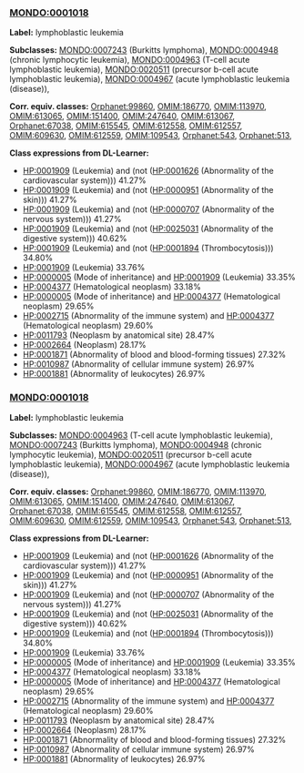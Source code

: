 
### [MONDO:0001018](http://purl.obolibrary.org/obo/MONDO_0001018)
**Label:** lymphoblastic leukemia

**Subclasses:** [MONDO:0007243](http://purl.obolibrary.org/obo/MONDO_0007243) (Burkitts lymphoma), [MONDO:0004948](http://purl.obolibrary.org/obo/MONDO_0004948) (chronic lymphocytic leukemia), [MONDO:0004963](http://purl.obolibrary.org/obo/MONDO_0004963) (T-cell acute lymphoblastic leukemia), [MONDO:0020511](http://purl.obolibrary.org/obo/MONDO_0020511) (precursor b-cell acute lymphoblastic leukemia), [MONDO:0004967](http://purl.obolibrary.org/obo/MONDO_0004967) (acute lymphoblastic leukemia (disease)), 

**Corr. equiv. classes:** [Orphanet:99860](http://www.orpha.net/ORDO/Orphanet_99860), [OMIM:186770](http://purl.obolibrary.org/obo/OMIM_186770), [OMIM:113970](http://purl.obolibrary.org/obo/OMIM_113970), [OMIM:613065](http://purl.obolibrary.org/obo/OMIM_613065), [OMIM:151400](http://purl.obolibrary.org/obo/OMIM_151400), [OMIM:247640](http://purl.obolibrary.org/obo/OMIM_247640), [OMIM:613067](http://purl.obolibrary.org/obo/OMIM_613067), [Orphanet:67038](http://www.orpha.net/ORDO/Orphanet_67038), [OMIM:615545](http://purl.obolibrary.org/obo/OMIM_615545), [OMIM:612558](http://purl.obolibrary.org/obo/OMIM_612558), [OMIM:612557](http://purl.obolibrary.org/obo/OMIM_612557), [OMIM:609630](http://purl.obolibrary.org/obo/OMIM_609630), [OMIM:612559](http://purl.obolibrary.org/obo/OMIM_612559), [OMIM:109543](http://purl.obolibrary.org/obo/OMIM_109543), [Orphanet:543](http://www.orpha.net/ORDO/Orphanet_543), [Orphanet:513](http://www.orpha.net/ORDO/Orphanet_513), 

**Class expressions from DL-Learner:**

- [HP:0001909](http://purl.obolibrary.org/obo/HP_0001909) (Leukemia) and (not ([HP:0001626](http://purl.obolibrary.org/obo/HP_0001626) (Abnormality of the cardiovascular system))) 41.27%
- [HP:0001909](http://purl.obolibrary.org/obo/HP_0001909) (Leukemia) and (not ([HP:0000951](http://purl.obolibrary.org/obo/HP_0000951) (Abnormality of the skin))) 41.27%
- [HP:0001909](http://purl.obolibrary.org/obo/HP_0001909) (Leukemia) and (not ([HP:0000707](http://purl.obolibrary.org/obo/HP_0000707) (Abnormality of the nervous system))) 41.27%
- [HP:0001909](http://purl.obolibrary.org/obo/HP_0001909) (Leukemia) and (not ([HP:0025031](http://purl.obolibrary.org/obo/HP_0025031) (Abnormality of the digestive system))) 40.62%
- [HP:0001909](http://purl.obolibrary.org/obo/HP_0001909) (Leukemia) and (not ([HP:0001894](http://purl.obolibrary.org/obo/HP_0001894) (Thrombocytosis))) 34.80%
- [HP:0001909](http://purl.obolibrary.org/obo/HP_0001909) (Leukemia) 33.76%
- [HP:0000005](http://purl.obolibrary.org/obo/HP_0000005) (Mode of inheritance) and [HP:0001909](http://purl.obolibrary.org/obo/HP_0001909) (Leukemia) 33.35%
- [HP:0004377](http://purl.obolibrary.org/obo/HP_0004377) (Hematological neoplasm) 33.18%
- [HP:0000005](http://purl.obolibrary.org/obo/HP_0000005) (Mode of inheritance) and [HP:0004377](http://purl.obolibrary.org/obo/HP_0004377) (Hematological neoplasm) 29.65%
- [HP:0002715](http://purl.obolibrary.org/obo/HP_0002715) (Abnormality of the immune system) and [HP:0004377](http://purl.obolibrary.org/obo/HP_0004377) (Hematological neoplasm) 29.60%
- [HP:0011793](http://purl.obolibrary.org/obo/HP_0011793) (Neoplasm by anatomical site) 28.47%
- [HP:0002664](http://purl.obolibrary.org/obo/HP_0002664) (Neoplasm) 28.17%
- [HP:0001871](http://purl.obolibrary.org/obo/HP_0001871) (Abnormality of blood and blood-forming tissues) 27.32%
- [HP:0010987](http://purl.obolibrary.org/obo/HP_0010987) (Abnormality of cellular immune system) 26.97%
- [HP:0001881](http://purl.obolibrary.org/obo/HP_0001881) (Abnormality of leukocytes) 26.97%



### [MONDO:0001018](http://purl.obolibrary.org/obo/MONDO_0001018)
**Label:** lymphoblastic leukemia

**Subclasses:** [MONDO:0004963](http://purl.obolibrary.org/obo/MONDO_0004963) (T-cell acute lymphoblastic leukemia), [MONDO:0007243](http://purl.obolibrary.org/obo/MONDO_0007243) (Burkitts lymphoma), [MONDO:0004948](http://purl.obolibrary.org/obo/MONDO_0004948) (chronic lymphocytic leukemia), [MONDO:0020511](http://purl.obolibrary.org/obo/MONDO_0020511) (precursor b-cell acute lymphoblastic leukemia), [MONDO:0004967](http://purl.obolibrary.org/obo/MONDO_0004967) (acute lymphoblastic leukemia (disease)), 

**Corr. equiv. classes:** [Orphanet:99860](http://www.orpha.net/ORDO/Orphanet_99860), [OMIM:186770](http://purl.obolibrary.org/obo/OMIM_186770), [OMIM:113970](http://purl.obolibrary.org/obo/OMIM_113970), [OMIM:613065](http://purl.obolibrary.org/obo/OMIM_613065), [OMIM:151400](http://purl.obolibrary.org/obo/OMIM_151400), [OMIM:247640](http://purl.obolibrary.org/obo/OMIM_247640), [OMIM:613067](http://purl.obolibrary.org/obo/OMIM_613067), [Orphanet:67038](http://www.orpha.net/ORDO/Orphanet_67038), [OMIM:615545](http://purl.obolibrary.org/obo/OMIM_615545), [OMIM:612558](http://purl.obolibrary.org/obo/OMIM_612558), [OMIM:612557](http://purl.obolibrary.org/obo/OMIM_612557), [OMIM:609630](http://purl.obolibrary.org/obo/OMIM_609630), [OMIM:612559](http://purl.obolibrary.org/obo/OMIM_612559), [OMIM:109543](http://purl.obolibrary.org/obo/OMIM_109543), [Orphanet:543](http://www.orpha.net/ORDO/Orphanet_543), [Orphanet:513](http://www.orpha.net/ORDO/Orphanet_513), 

**Class expressions from DL-Learner:**

- [HP:0001909](http://purl.obolibrary.org/obo/HP_0001909) (Leukemia) and (not ([HP:0001626](http://purl.obolibrary.org/obo/HP_0001626) (Abnormality of the cardiovascular system))) 41.27%
- [HP:0001909](http://purl.obolibrary.org/obo/HP_0001909) (Leukemia) and (not ([HP:0000951](http://purl.obolibrary.org/obo/HP_0000951) (Abnormality of the skin))) 41.27%
- [HP:0001909](http://purl.obolibrary.org/obo/HP_0001909) (Leukemia) and (not ([HP:0000707](http://purl.obolibrary.org/obo/HP_0000707) (Abnormality of the nervous system))) 41.27%
- [HP:0001909](http://purl.obolibrary.org/obo/HP_0001909) (Leukemia) and (not ([HP:0025031](http://purl.obolibrary.org/obo/HP_0025031) (Abnormality of the digestive system))) 40.62%
- [HP:0001909](http://purl.obolibrary.org/obo/HP_0001909) (Leukemia) and (not ([HP:0001894](http://purl.obolibrary.org/obo/HP_0001894) (Thrombocytosis))) 34.80%
- [HP:0001909](http://purl.obolibrary.org/obo/HP_0001909) (Leukemia) 33.76%
- [HP:0000005](http://purl.obolibrary.org/obo/HP_0000005) (Mode of inheritance) and [HP:0001909](http://purl.obolibrary.org/obo/HP_0001909) (Leukemia) 33.35%
- [HP:0004377](http://purl.obolibrary.org/obo/HP_0004377) (Hematological neoplasm) 33.18%
- [HP:0000005](http://purl.obolibrary.org/obo/HP_0000005) (Mode of inheritance) and [HP:0004377](http://purl.obolibrary.org/obo/HP_0004377) (Hematological neoplasm) 29.65%
- [HP:0002715](http://purl.obolibrary.org/obo/HP_0002715) (Abnormality of the immune system) and [HP:0004377](http://purl.obolibrary.org/obo/HP_0004377) (Hematological neoplasm) 29.60%
- [HP:0011793](http://purl.obolibrary.org/obo/HP_0011793) (Neoplasm by anatomical site) 28.47%
- [HP:0002664](http://purl.obolibrary.org/obo/HP_0002664) (Neoplasm) 28.17%
- [HP:0001871](http://purl.obolibrary.org/obo/HP_0001871) (Abnormality of blood and blood-forming tissues) 27.32%
- [HP:0010987](http://purl.obolibrary.org/obo/HP_0010987) (Abnormality of cellular immune system) 26.97%
- [HP:0001881](http://purl.obolibrary.org/obo/HP_0001881) (Abnormality of leukocytes) 26.97%


